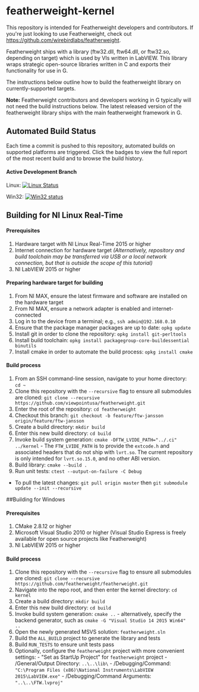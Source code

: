 # featherweight-kernel


This repository is intended for Featherweight developers and contributors. If you're just
looking to use Featherweight, check out https://github.com/wirebirdlabs/featherweight.

Featherweight ships with a library (ftw32.dll, ftw64.dll, or ftw32.so, depending on target)
which is used by VIs written in LabVIEW. This library wraps strategic open-source libraries
written in C and exports their functionality for use in G.

The instructions below outline how to build the featherweight library on currently-supported targets.

**Note:** Featherweight contributors and developers working in G typically will not need
the build instructions below. The latest released version of the featherweight library
ships with the main featherweight framework in G.

## Automated Build Status

Each time a commit is pushed to this repository, automated builds on supported platforms are triggered.
Click the badges to view the full report of the most recent build and to browse the build history.

#### Active Development Branch
Linux: [![Linux Status](https://api.travis-ci.org/featherweight/featherweight.svg?branch=master)](https://travis-ci.org/featherweight/featherweight)

Win32: [![Win32 status](https://ci.appveyor.com/api/projects/status/gw4vlhfi50u0yefm?svg=true)](https://ci.appveyor.com/project/wirebirdlabs/featherweight)

## Building for NI Linux Real-Time

#### Prerequisites
  1. Hardware target with NI Linux Real-Time 2015 or higher
  1. Internet connection for hardware target *(Alternatively, repository and build toolchain may be transferred via USB or a local network connection, but that is outside the scope of this tutorial)*
  1. NI LabVIEW 2015 or higher

#### Preparing hardware target for building
  1. From NI MAX, ensure the latest firmware and software are installed on the hardware target
  1. From NI MAX, ensure a network adapter is enabled and internet-connected
  1. Log in to the device from a terminal; e.g., `ssh admin@192.168.0.10`
  1. Ensure that the package manager packages are up to date: `opkg update`
  1. Install git in order to clone the repository: `opkg install git-perltools`
  1. Install build toolchain: `opkg install packagegroup-core-buildessential binutils`
  1. Install cmake in order to automate the build process: `opkg install cmake`

#### Build process
  1. From an SSH command-line session, navigate to your home directory: `cd ~`
  1. Clone this repository with the `--recursive` flag to ensure all submodules are cloned: `git clone --recursive https://github.com/viewpointusa/featherweight.git`
  1. Enter the root of the repository: `cd featherweight`
  1. Checkout this branch: `git checkout -b feature/ftw-jansson origin/feature/ftw-jansson`
  1. Create a build directory: `mkdir build`
  1. Enter this new build directory: `cd build`
  1. Invoke build system generation: `cmake -DFTW_LVIDE_PATH="../.ci" ../kernel`
    - The `FTW_LVIDE_PATH` is to provide the `extcode.h` and associated headers that do not ship with `lvrt.so`. The current repository is only intended for `lvrt.so.15.0`, and no other ABI version.
  1. Build library: `cmake --build .`
  1. Run unit tests: `ctest --output-on-failure -C Debug`

  - To pull the latest changes: `git pull origin master` then `git submodule update --init --recursive`

##Building for Windows

#### Prerequisites
  1. CMake 2.8.12 or higher
  1. Microsoft Visual Studio 2010 or higher (Visual Studio Express is freely available for open source projects like Featherweight)
  1. NI LabVIEW 2015 or higher

#### Build process
  1. Clone this repository with the `--recursive` flag to ensure all submodules are cloned: `git clone --recursive https://github.com/featherweight/featherweight.git`
  1. Navigate into the repo root, and then enter the kernel directory: `cd kernel`
  1. Create a build directory: `mkdir build`
  1. Enter this new build directory: `cd build`
  1. Invoke build system generation: `cmake ..`
    - alternatively, specify the backend generator, such as `cmake -G "Visual Studio 14 2015 Win64" ..`
  1. Open the newly generated MSVS solution: `featherweight.sln`
  1. Build the `ALL_BUILD` project to generate the library and tests
  1. Build `RUN_TESTS` to ensure unit tests pass
  1. Optionally, configure the `featherweight` project with more convenient settings:
    - "Set as StartUp Project" for `featherweight` project
    - /General/Output Directory: `..\..\lib\`
    - /Debugging/Command: `"C:\Program Files (x86)\National Instruments\LabVIEW 2015\LabVIEW.exe"`
    - /Debugging/Command Arguments: `"..\..\FTW.lvproj"`
